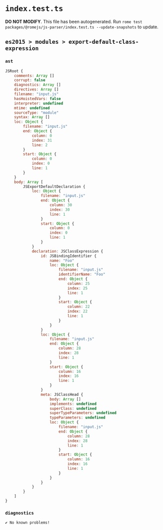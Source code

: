 # `index.test.ts`

**DO NOT MODIFY**. This file has been autogenerated. Run `rome test packages/@romejs/js-parser/index.test.ts --update-snapshots` to update.

## `es2015 > modules > export-default-class-expression`

### `ast`

```javascript
JSRoot {
	comments: Array []
	corrupt: false
	diagnostics: Array []
	directives: Array []
	filename: "input.js"
	hasHoistedVars: false
	interpreter: undefined
	mtime: undefined
	sourceType: "module"
	syntax: Array []
	loc: Object {
		filename: "input.js"
		end: Object {
			column: 0
			index: 31
			line: 2
		}
		start: Object {
			column: 0
			index: 0
			line: 1
		}
	}
	body: Array [
		JSExportDefaultDeclaration {
			loc: Object {
				filename: "input.js"
				end: Object {
					column: 30
					index: 30
					line: 1
				}
				start: Object {
					column: 0
					index: 0
					line: 1
				}
			}
			declaration: JSClassExpression {
				id: JSBindingIdentifier {
					name: "Foo"
					loc: Object {
						filename: "input.js"
						identifierName: "Foo"
						end: Object {
							column: 25
							index: 25
							line: 1
						}
						start: Object {
							column: 22
							index: 22
							line: 1
						}
					}
				}
				loc: Object {
					filename: "input.js"
					end: Object {
						column: 28
						index: 28
						line: 1
					}
					start: Object {
						column: 16
						index: 16
						line: 1
					}
				}
				meta: JSClassHead {
					body: Array []
					implements: undefined
					superClass: undefined
					superTypeParameters: undefined
					typeParameters: undefined
					loc: Object {
						filename: "input.js"
						end: Object {
							column: 28
							index: 28
							line: 1
						}
						start: Object {
							column: 16
							index: 16
							line: 1
						}
					}
				}
			}
		}
	]
}
```

### `diagnostics`

```
✔ No known problems!

```
